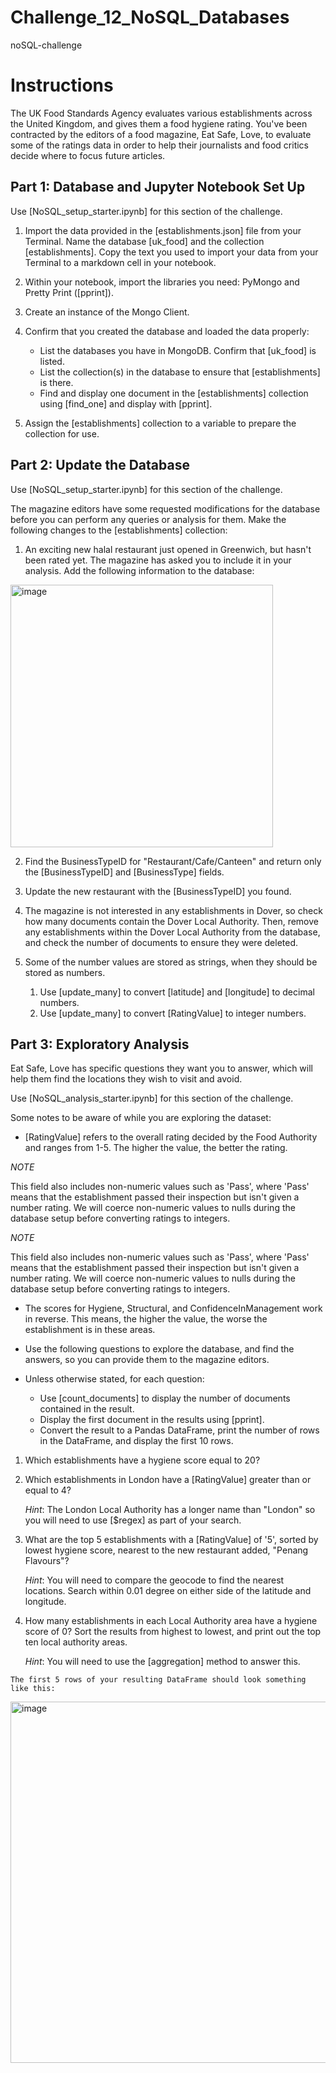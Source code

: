 # Challenge_12_NoSQL_Databases
noSQL-challenge

# Instructions

The UK Food Standards Agency evaluates various establishments across the United Kingdom, and gives them a food hygiene rating. You've been contracted by the editors of a food magazine, Eat Safe, Love, to evaluate some of the ratings data in order to help their journalists and food critics decide where to focus future articles.

## Part 1: Database and Jupyter Notebook Set Up

Use [NoSQL_setup_starter.ipynb] for this section of the challenge.

  1. Import the data provided in the [establishments.json] file from your Terminal. Name the database [uk_food] and the collection [establishments]. Copy the text you used to import your data from your Terminal to a markdown cell in your notebook.
  2. Within your notebook, import the libraries you need: PyMongo and Pretty Print ([pprint]).
  3. Create an instance of the Mongo Client.
  4. Confirm that you created the database and loaded the data properly:
       - List the databases you have in MongoDB. Confirm that [uk_food] is listed.
       - List the collection(s) in the database to ensure that [establishments] is there.
       - Find and display one document in the [establishments] collection using [find_one] and display with [pprint].
     
  5. Assign the [establishments] collection to a variable to prepare the collection for use.

## Part 2: Update the Database

Use [NoSQL_setup_starter.ipynb] for this section of the challenge.

The magazine editors have some requested modifications for the database before you can perform any queries or analysis for them. Make the following changes to the [establishments] collection:
  1. An exciting new halal restaurant just opened in Greenwich, but hasn't been rated yet. The magazine has asked you to include it in your analysis. Add the following information to the database:

<img width="420" alt="image" src="https://github.com/VanHg33/Challenge_12_NoSQL_Databases/assets/135322223/0c4ca1be-cf7f-4f44-89dd-264c87fa34ae">

  2. Find the BusinessTypeID for "Restaurant/Cafe/Canteen" and return only the [BusinessTypeID] and [BusinessType] fields.
  
  3. Update the new restaurant with the [BusinessTypeID] you found.
  
  4. The magazine is not interested in any establishments in Dover, so check how many documents contain the Dover Local Authority. Then, remove any establishments within the Dover Local Authority from the database, and check the number of documents to ensure they were deleted.
  
  5. Some of the number values are stored as strings, when they should be stored as numbers.
       1. Use [update_many] to convert [latitude] and [longitude] to decimal numbers.
       2. Use [update_many] to convert [RatingValue] to integer numbers.

## Part 3: Exploratory Analysis

Eat Safe, Love has specific questions they want you to answer, which will help them find the locations they wish to visit and avoid.

Use [NoSQL_analysis_starter.ipynb] for this section of the challenge.

Some notes to be aware of while you are exploring the dataset:
  - [RatingValue] refers to the overall rating decided by the Food Authority and ranges from 1-5. The higher the value, the better the rating.
    
*NOTE*

This field also includes non-numeric values such as 'Pass', where 'Pass' means that the establishment passed their inspection but isn't given a number rating. We will coerce non-numeric values to nulls during the database setup before converting ratings to integers.

*NOTE*

This field also includes non-numeric values such as 'Pass', where 'Pass' means that the establishment passed their inspection but isn't given a number rating. We will coerce non-numeric values to nulls during the database setup before converting ratings to integers.

  - The scores for Hygiene, Structural, and ConfidenceInManagement work in reverse. This means, the higher the value, the worse the establishment is in these areas.
    
  - Use the following questions to explore the database, and find the answers, so you can provide them to the magazine editors.
    
  - Unless otherwise stated, for each question:
      + Use [count_documents] to display the number of documents contained in the result.
      + Display the first document in the results using [pprint].
      + Convert the result to a Pandas DataFrame, print the number of rows in the DataFrame, and display the first 10 rows.

  1. Which establishments have a hygiene score equal to 20?
     
  2. Which establishments in London have a [RatingValue] greater than or equal to 4?

     *Hint*: The London Local Authority has a longer name than "London" so you will need to use [$regex] as part of your search.
  
  4. What are the top 5 establishments with a [RatingValue] of '5', sorted by lowest hygiene score, nearest to the new restaurant added, "Penang Flavours"?

     *Hint*: You will need to compare the geocode to find the nearest locations. Search within 0.01 degree on either side of the latitude and longitude.
  
  6. How many establishments in each Local Authority area have a hygiene score of 0? Sort the results from highest to lowest, and print out the top ten local authority areas.

     *Hint*: You will need to use the [aggregation] method to answer this.
     
    The first 5 rows of your resulting DataFrame should look something like this:

<img width="578" alt="image" src="https://github.com/VanHg33/Challenge_12_NoSQL_Databases/assets/135322223/d2e4dae6-0d0a-4428-a2fa-248ddb9bdd1e">

